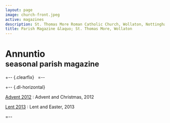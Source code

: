 ```yaml
---
layout: page
image: church-front.jpeg
active: magazines
description: St. Thomas More Roman Catholic Church, Wollaton, Nottingham
title: Parish Magazine &laquo; St. Thomas More, Wollaton
---
```


# Annuntio<br /><small>seasonal parish magazine</small>

+-- {.clearfix}
&nbsp;
=--

+-- {.dl-horizontal}

[Advent 2012](http://www.theassumption.co.uk/docs/AnnuntioAdvent2012.pdf)
: Advent and Christmas, 2012

[Lent 2013](http://www.theassumption.co.uk/docs/AnnuntioLent2013.pdf)
: Lent and Easter, 2013

=--
